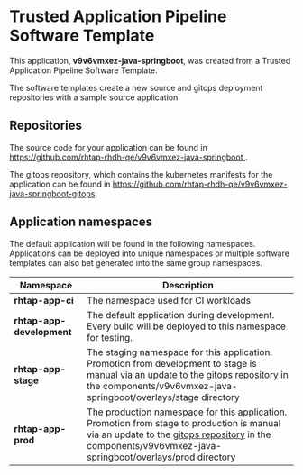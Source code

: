 # Trusted Application Pipeline Software Template

This application, **v9v6vmxez-java-springboot**, was created from a Trusted Application Pipeline Software Template.

The software templates create a new source and gitops deployment repositories with a sample source application. 

## Repositories

The source code for your application can be found in [https://github.com/rhtap-rhdh-qe/v9v6vmxez-java-springboot ](https://github.com/rhtap-rhdh-qe/v9v6vmxez-java-springboot ).
 
The gitops repository, which contains the kubernetes manifests for the application can be found in 
[https://github.com/rhtap-rhdh-qe/v9v6vmxez-java-springboot-gitops ](https://github.com/rhtap-rhdh-qe/v9v6vmxez-java-springboot-gitops ) 

## Application namespaces 

The default application will be found in the following namespaces. Applications can be deployed into unique namespaces or multiple software templates can also bet generated into the same group namespaces.  

|  Namespace   |  Description   |  
| -------- | -------- |
| **rhtap-app-ci** | The namespace used for CI workloads |
| **rhtap-app-development** | The default application during development. Every build will be deployed to this namespace for testing. |
| **rhtap-app-stage** | The staging namespace for this application. Promotion from development to stage is manual via an update to the [gitops repository](https://github.com/rhtap-rhdh-qe/v9v6vmxez-java-springboot-gitops ) in the components/v9v6vmxez-java-springboot/overlays/stage directory |
| **rhtap-app-prod** | The production namespace for this application. Promotion from stage to production is manual via an update to the [gitops repository](https://github.com/rhtap-rhdh-qe/v9v6vmxez-java-springboot-gitops ) in the components/v9v6vmxez-java-springboot/overlays/prod directory |